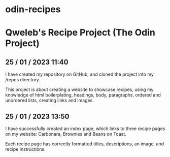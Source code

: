 # odin-recipes
# Qweleb's Recipe Project (The Odin Project)

## 25 / 01 / 2023 11:40
I have created my repository on GitHub, and cloned the project into my /repos directory.

This project is about creating a website to showcase recipes, using my knowledge of html boilerplating, headings, body, paragraphs, ordered and unordered lists, creating links and images.

## 25 / 01 / 2023 13:50
I have successfully created an index page, which links to three recipe pages on my website: Carbonara, Brownies and Beans on Toast.

Each recipe page has correctly formatted titles, descriptions, an image, and recipe instructions.